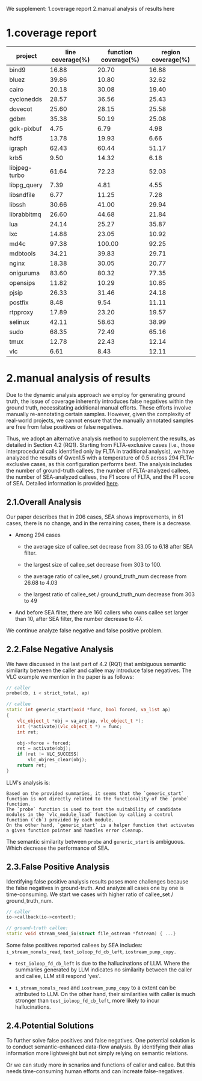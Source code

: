 We supplement: 1.coverage report 2.manual analysis of results here

# 1.coverage report

| project | line coverage(%) | function coverage(%) | region coverage(%) |
| ---- | ---- | ---- | ---- |
| bind9 | 16.88 | 20.70 | 16.88 |
| bluez | 39.86 | 10.80 | 32.62 |
| cairo | 20.18 | 30.08 | 19.40 |
| cyclonedds | 28.57 | 36.56 | 25.43 |
| dovecot | 25.60 | 28.15 | 25.58 |
| gdbm |  35.38 | 50.19 | 25.08 |
| gdk-pixbuf | 4.75 | 6.79 | 4.98 |
| hdf5 | 13.78 | 19.93 | 6.66 |
| igraph | 62.43 | 60.44 | 51.17 |
| krb5 | 9.50 | 14.32 | 6.18 |
| libjpeg-turbo | 61.64 | 72.23 | 52.03 |
| libpg_query | 7.39 | 4.81 | 4.55 |
| libsndfile |  6.77 | 11.25 | 7.28 |
| libssh | 30.66 | 41.00 | 29.94 |
| librabbitmq | 26.60 | 44.68 | 21.84 |
| lua | 24.14 | 25.27 | 35.87 |
| lxc | 14.88 | 23.05 | 10.92 |
| md4c | 97.38 | 100.00 | 92.25 |
| mdbtools | 34.21 | 39.83 | 29.71 |
| nginx | 18.38 | 30.05 | 20.77 |
| oniguruma | 83.60 | 80.32 | 77.35 |
| opensips | 11.82 | 10.29 | 10.85 |
| pjsip | 26.33 | 31.46 | 24.18 |
| postfix | 8.48 | 9.54 | 11.11 |
| rtpproxy | 17.89 | 23.20 | 19.57 |
| selinux | 42.11 | 58.63 | 38.99 |
| sudo | 68.35 | 72.49 | 65.16 |
| tmux | 12.78 | 22.43 | 12.14 |
| vlc | 6.61 | 8.43 | 12.11 |


# 2.manual analysis of results

Due to the dynamic analysis approach we employ for generating ground truth, the issue of coverage inherently introduces false negatives within the ground truth, 
necessitating additional manual efforts. 
These efforts involve manually re-annotating certain samples. 
However, given the complexity of real-world projects, we cannot ensure that the manually annotated samples are free from false positives or false negatives. 

Thus, we adopt an alternative analysis method to supplement the results, as detailed in Section 4.2 (RQ1). 
Starting from FLTA-exclusive cases (i.e., those interprocedural calls identified only by FLTA in traditional analysis), we have analyzed the results of Qwen1.5 with a temperature of 0.5 across 294 FLTA-exclusive cases, as this configuration performs best. 
The analysis includes the number of ground-truth callees, the number of FLTA-analyzed callees, the number of SEA-analyzed callees, the F1 score of FLTA, and the F1 score of SEA. 
Detailed information is provided [here](intermediate_res/Qwen72-0.5.csv). 

## 2.1.Overall Analysis

Our paper describes that in 206 cases, SEA shows improvements, in 61 cases, there is no change, and in the remaining cases, there is a decrease. 

- Among 294 cases

    * the average size of callee_set decrease from 33.05 to 6.18 after SEA filter.
    
    * the largest size of callee_set decrease from 303 to 100.

    * the average ratio of callee_set / ground_truth_num decrease from 26.68 to 4.03

    * the largest ratio of callee_set / ground_truth_num decrease from 303 to 49

- And before SEA filter, there are 160 callers who owns callee set larger than 10, after SEA filter, the number decrease to 47.


We continue analyze false negative and false positive problem.

## 2.2.False Negative Analysis

We have discussed in the last part of 4.2 (RQ1) that ambiguous semantic similarity between the caller and callee may introduce false negatives. 
The VLC example we mention in the paper is as follows:

```cpp
// caller
probe(cb, i < strict_total, ap)

// callee
static int generic_start(void *func, bool forced, va_list ap)
{
    vlc_object_t *obj = va_arg(ap, vlc_object_t *);
    int (*activate)(vlc_object_t *) = func;
    int ret;

    obj->force = forced;
    ret = activate(obj);
    if (ret != VLC_SUCCESS)
        vlc_objres_clear(obj);
    return ret;
}
```

LLM's analysis is:

```
Based on the provided summaries, it seems that the `generic_start` function is not directly related to the functionality of the `probe` function. 
The `probe` function is used to test the suitability of candidate modules in the `vlc_module_load` function by calling a control function (`cb`) provided by each module. 
On the other hand, `generic_start` is a helper function that activates a given function pointer and handles error cleanup.
```

The semantic similarity between `probe` and `generic_start` is ambiguous. Which decrease the performance of SEA.


## 2.3.False Positive Analysis

Identifying false positive analysis results poses more challenges because the false negatives in ground-truth.
And analyze all cases one by one is time-consuming. We start we cases with higher ratio of callee_set / ground_truth_num.


```cpp
// caller
io->callback(io->context);

// ground-truth callee:
static void stream_send_io(struct file_ostream *fstream) { ...}
```

Some false positives reported callees by SEA includes: `i_stream_nonuls_read`, `test_ioloop_fd_cb_left`, `iostream_pump_copy.`

- `test_ioloop_fd_cb_left` is due to the hallucinations of LLM. Where the summaries generated by LLM indicates no similarity between the caller and callee, LLM still respond 'yes'.

- `i_stream_nonuls_read` and `iostream_pump_copy` to a extent can be attributed to LLM. On the other hand, their similarities with caller is much stronger than `test_ioloop_fd_cb_left`, more likely to incur hallucinations.


## 2.4.Potential Solutions

To further solve false positives and false negatives. One potential solution is to conduct semantic-enhanced data-flow analysis. 
By identifying their alias information more lightweight but not simply relying on semantic relations.

Or we can study more in scnarios and functions of caller and callee. But this needs time-consuming human efforts and can increate false-negatives.